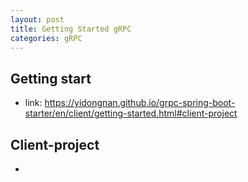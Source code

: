 ```yaml
---
layout: post
title: Getting Started gRPC
categories: gRPC
---
```


## Getting start

- link: https://yidongnan.github.io/grpc-spring-boot-starter/en/client/getting-started.html#client-project

## Client-project

- 